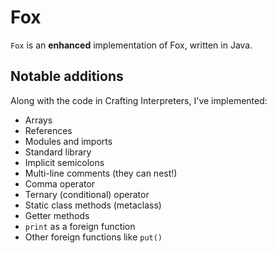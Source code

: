 # Fox
`Fox` is an **enhanced** implementation of Fox, written in Java.

## Notable additions
Along with the code in Crafting Interpreters, I've implemented:
- Arrays
- References
- Modules and imports
- Standard library
- Implicit semicolons
- Multi-line comments (they can nest!)
- Comma operator
- Ternary (conditional) operator
- Static class methods (metaclass)
- Getter methods
- `print` as a foreign function
- Other foreign functions like `put()`
